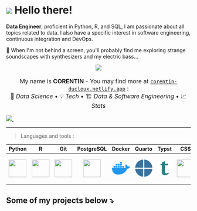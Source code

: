 # <img src="https://media.giphy.com/media/hvRJCLFzcasrR4ia7z/giphy.gif" width="30px"> Hello there!

**Data Engineer**, proficient in Python, R, and SQL, I am passionate about all topics related to data. I also have a specific interest in software engineering, continuous integration and DevOps.

🎸 When I'm not behind a screen, you'll probably find me exploring strange soundscapes with synthesizers and my electric bass...

<p align="center">
  <a href="https://git.io/streak-stats">
    <img src="https://streak-stats.demolab.com?user=CDucloux&theme=synthwave&border_radius=4.5&date_format=j%20M%5B%20Y%5D&mode=weekly&card_width=800&card_height=200"/>
  </a>
</p>

<p align="center" style="font-size:16px;">
  My name is <strong>CORENTIN</strong> - You may find more at <a href="https://corentin-ducloux.netlify.app/"><code>corentin-ducloux.netlify.app</code></a> :<br>
  🔬 <em>Data Science</em>   •  💡 <em>Tech</em>  •  🏗 <em>Data & Software Engineering</em> •  📈 <em>Stats</em>
</p>

<div><a href="https://www.linkedin.com/in/corentin-ducloux-4b9793213/">
    <img src="https://img.shields.io/badge/linkedin-%230077B5.svg?&style=for-the-badge&logo=linkedin&logoColor=white" />
  </a>&nbsp;&nbsp;</div>

***

> Languages and tools :

| Python | R | Git | PostgreSQL | Docker | Quarto | Typst | CSS | 
|:-:|:------:|:---:|------------|------|-----|--------|----|
| <img src="https://img.icons8.com/color/480/null/python--v1.png" width="48" height="48"> | <img src="https://img.icons8.com/fluency/480/null/r-project.png" width="48" height="48"> | <img src="https://img.icons8.com/color/480/null/git.png" width="48" height="48">  |  <p align="center"><img src="https://img.icons8.com/color/480/null/postgreesql.png" width="48" height="48"></p> | ![](img/docker-icon.svg)  | ![](img/quarto-icon.svg)  | ![](img/typst-icon.svg) | <img src="https://img.icons8.com/fluency/480/null/css3.png" width="48" height="48"> |

## Some of my projects below ⤵️

